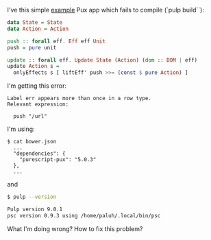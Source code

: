 I've this simple [example](https://github.com/paluh/pux-eff-inference-problem) Pux app which fails to compile (`pulp build``):


```purescript
data State = State
data Action = Action

push :: forall eff. Eff eff Unit
push = pure unit

update :: forall eff. Update State (Action) (dom :: DOM | eff)
update Action s =
  onlyEffects s [ liftEff' push >>= (const $ pure Action) ]
```


I'm getting this error:

    Label err appears more than once in a row type.
    Relevant expression:

      push "/url"


I'm using:

```
$ cat bower.json
  ...
  "dependencies": {
    "purescript-pux": "5.0.3"
  },
  ...
```

and

```sh
$ pulp --version

Pulp version 9.0.1
psc version 0.9.3 using /home/paluh/.local/bin/psc
```

What I'm doing wrong? How to fix this problem?
